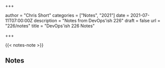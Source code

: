 +++

author = "Chris Short"
categories = ["Notes", "2021"]
date = 2021-07-11T07:00:00Z
description = "Notes from DevOps'ish 226"
draft = false
url = "226/notes"
title = "DevOps'ish 226 Notes"

+++

{{< notes-note >}}

## Notes
